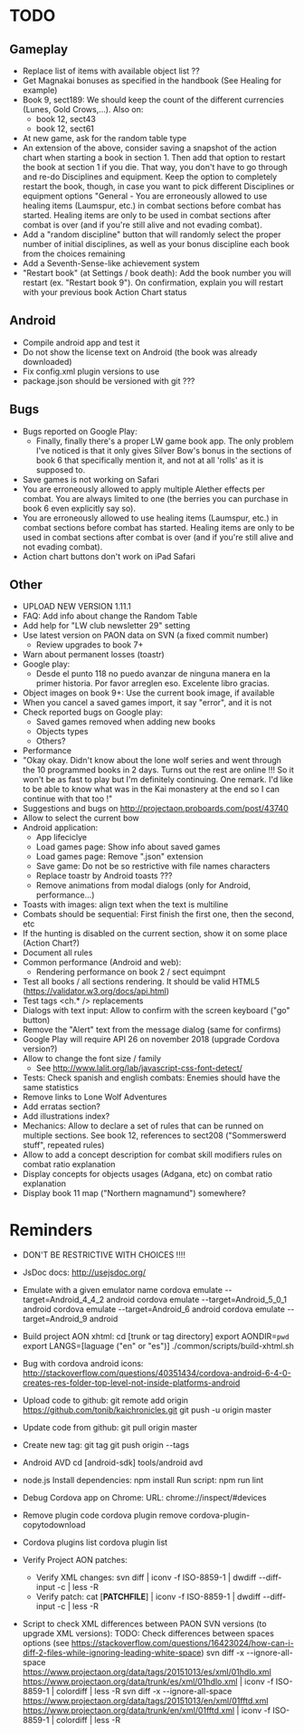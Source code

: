 TODO
====

## Gameplay

- Replace list of items with available object list ??
- Get Magnakai bonuses as specified in the handbook (See Healing for example)
- Book 9, sect189: We should keep the count of the different currencies (Lunes, Gold Crows,...). Also on:
  * book 12, sect43
  * book 12, sect61
- At new game, ask for the random table type
- An extension of the above, consider saving a snapshot of the action chart when starting a book in section 1. Then add that option to restart the book at section 1 if you die. That way, you don't have to go through and re-do Disciplines and equipment. Keep the option to completely restart the book, though, in case you want to pick different Disciplines or equipment options  "General - You are erroneously allowed to use healing items (Laumspur, etc.) in combat sections before combat has started. Healing items are only to be used in combat sections after combat is over (and if you're still alive and not evading combat).
- Add a "random discipline" button that will randomly select the proper number of initial disciplines, as well as your bonus discipline each book from the choices remaining
- Add a Seventh-Sense-like achievement system
- "Restart book" (at Settings / book death): Add the book number you will restart (ex. "Restart book 9"). On confirmation, explain
  you will restart with your previous book Action Chart status

## Android

- Compile android app and test it
- Do not show the license text on Android (the book was already downloaded)
- Fix config.xml plugin versions to use
- package.json should be versioned with git ???

## Bugs

- Bugs reported on Google Play:
  * Finally, finally there's a proper LW game book app. The only problem I've noticed is that it only gives Silver Bow's bonus in the sections of book 6 that specifically mention it, and not at all 'rolls' as it is supposed to.
- Save games is not working on Safari
- You are erroneously allowed to apply multiple Alether effects per combat. You are always limited to one (the berries you can purchase in book 6 even explicitly say so).
- You are erroneously allowed to use healing items (Laumspur, etc.) in combat sections before combat has started. Healing items are only to be used in combat sections after combat is over (and if you're still alive and not evading combat).
- Action chart buttons don't work on iPad Safari

## Other

- UPLOAD NEW VERSION 1.11.1
- FAQ: Add info about change the Random Table
- Add help for "LW club newsletter 29" setting
- Use latest version on PAON data on SVN (a fixed commit number)
  * Review upgrades to book 7+
- Warn about permanent losses (toastr)
- Google play:
  * Desde el punto 118 no puedo avanzar de ninguna manera en la primer historia. Por favor arreglen eso. Excelente libro gracias.
- Object images on book 9+: Use the current book image, if available
- When you cancel a saved games import, it say "error", and it is not
- Check reported bugs on Google play:
  * Saved games removed when adding new books
  * Objects types
  * Others?
- Performance
- "Okay okay. Didn't know about the lone wolf series and went through the 10 programmed books in 2 days. Turns out the rest are online !!! 
   So it won't be as fast to play but I'm definitely continuing. One remark. I'd like to be able to know what was in the Kai monastery at 
   the end so I can continue with that too !"
- Suggestions and bugs on http://projectaon.proboards.com/post/43740
- Allow to select the current bow
- Android application:
  * App lifeciclye
  * Load games page: Show info about saved games
  * Load games page: Remove ".json" extension
  * Save game: Do not be so restrictive with file names characters
  * Replace toastr by Android toasts ???
  * Remove animations from modal dialogs (only for Android, performance...)
- Toasts with images: align text when the text is multiline
- Combats should be sequential: First finish the first one, then the second, etc
- If the hunting is disabled on the current section, show it on some place (Action Chart?)
- Document all rules
- Common performance (Android and web):
  * Rendering performance on book 2 / sect equimpnt
- Test all books / all sections rendering. It should be valid HTML5
  (https://validator.w3.org/docs/api.html)
- Test tags <ch.* /> replacements
- Dialogs with text input: Allow to confirm with the screen keyboard ("go" button)
- Remove the "Alert" text from the message dialog (same for confirms)
- Google Play will require API 26 on november 2018 (upgrade Cordova version?)
- Allow to change the font size / family
  * See http://www.lalit.org/lab/javascript-css-font-detect/
- Tests: Check spanish and english combats: Enemies should have the same statistics
- Remove links to Lone Wolf Adventures
- Add erratas section?
- Add illustrations index?
- Mechanics: Allow to declare a set of rules that can be runned on multiple sections. See book 12, references to sect208 
  ("Sommerswerd stuff", repeated rules)
- Allow to add a concept description for combat skill modifiers rules on combat ratio explanation
- Display concepts for objects usages (Adgana, etc) on combat ratio explanation
- Display book 11 map ("Northern magnamund") somewhere?

Reminders
=========

* DON'T BE RESTRICTIVE WITH CHOICES !!!!

* JsDoc docs: http://usejsdoc.org/

* Emulate with a given emulator name
cordova emulate --target=Android_4_4_2 android
cordova emulate --target=Android_5_0_1 android
cordova emulate --target=Android_6 android
cordova emulate --target=Android_9 android

* Build project AON xhtml:
  cd [trunk or tag directory]
  export AONDIR=`pwd`
  export LANGS=[laguage ("en" or "es")]
  ./common/scripts/build-xhtml.sh

* Bug with cordova android icons:
  http://stackoverflow.com/questions/40351434/cordova-android-6-4-0-creates-res-folder-top-level-not-inside-platforms-android

* Upload code to github:
  git remote add origin https://github.com/tonib/kaichronicles.git
  git push -u origin master

* Update code from github:
  git pull origin master
  
* Create new tag:
  git tag <tagname>
  git push origin --tags
  
* Android AVD
  cd [android-sdk]
  tools/android avd

* node.js
  Install dependencies: npm install
  Run script: npm run lint
  
* Debug Cordova app on Chrome:
  URL: chrome://inspect/#devices

* Remove plugin code
  cordova plugin remove cordova-plugin-copytodownload

* Cordova plugins list
  cordova plugin list

* Verify Project AON patches:
  - Verify XML changes:
    svn diff | iconv -f ISO-8859-1 | dwdiff --diff-input -c | less -R
  - Verify patch:
    cat [**PATCHFILE**] | iconv -f ISO-8859-1 | dwdiff --diff-input -c | less -R

* Script to check XML differences between PAON SVN versions (to upgrade XML versions):
  TODO: Check differences between spaces options (see https://stackoverflow.com/questions/16423024/how-can-i-diff-2-files-while-ignoring-leading-white-space)
  svn diff -x --ignore-all-space https://www.projectaon.org/data/tags/20151013/es/xml/01hdlo.xml https://www.projectaon.org/data/trunk/es/xml/01hdlo.xml | iconv -f ISO-8859-1 | colordiff | less -R
  svn diff -x --ignore-all-space https://www.projectaon.org/data/tags/20151013/en/xml/01fftd.xml https://www.projectaon.org/data/trunk/en/xml/01fftd.xml | iconv -f ISO-8859-1 | colordiff | less -R